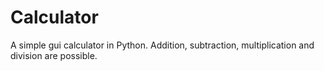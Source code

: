 # Calculator
A simple gui calculator in Python. Addition, subtraction, multiplication and division are possible.
